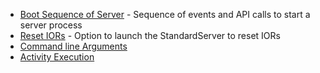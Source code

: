 * [Boot Sequence of Server](../Boot-Sequence-of-Server) - Sequence of events and API calls to start a server process
* [Reset IORs](../Reset-IORs) - Option to launch the StandardServer to reset IORs
* [Command line Arguments](../Command-line-Arguments)
* [Activity Execution](../Activity-Execution)
